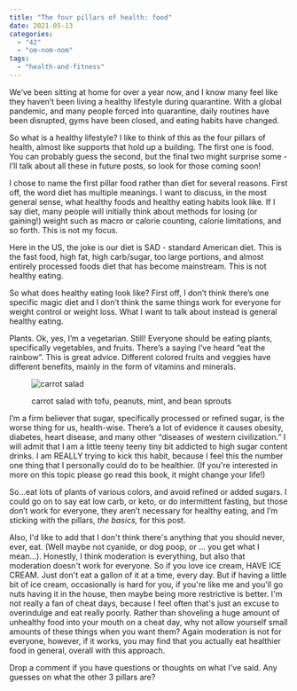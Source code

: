 ```yaml
---
title: "The four pillars of health: food"
date: 2021-05-13
categories: 
  - "42"
  - "om-nom-nom"
tags: 
  - "health-and-fitness"
---
```


We’ve been sitting at home for over a year now, and I know many feel like they haven’t been living a healthy lifestyle during quarantine. With a global pandemic, and many people forced into quarantine, daily routines have been disrupted, gyms have been closed, and eating habits have changed.

So what is a healthy lifestyle? I like to think of this as the four pillars of health, almost like supports that hold up a building. The first one is food. You can probably guess the second, but the final two might surprise some - I’ll talk about all these in future posts, so look for those coming soon!

I chose to name the first pillar food rather than diet for several reasons. First off, the word diet has multiple meanings. I want to discuss, in the most general sense, what healthy foods and healthy eating habits look like. If I say diet, many people will initially think about methods for losing (or gaining!) weight such as macro or calorie counting, calorie limitations, and so forth. This is not my focus.

Here in the US, the joke is our diet is SAD - standard American diet. This is the fast food, high fat, high carb/sugar, too large portions, and almost entirely processed foods diet that has become mainstream. This is not healthy eating.

So what does healthy eating look like? First off, I don’t think there’s one specific magic diet and I don’t think the same things work for everyone for weight control or weight loss. What I want to talk about instead is general healthy eating.

Plants. Ok, yes, I’m a vegetarian. Still! Everyone should be eating plants, specifically vegetables, and fruits. There’s a saying I’ve heard “eat the rainbow”. This is great advice. Different colored fruits and veggies have different benefits, mainly in the form of vitamins and minerals.

<figure>

![carrot salad](images/IMG_1876-768x1024.jpg)

<figcaption>

carrot salad with tofu, peanuts, mint, and bean sprouts

</figcaption>

</figure>

I’m a firm believer that sugar, specifically processed or refined sugar, is the worse thing for us, health-wise. There’s a lot of evidence it causes obesity, diabetes, heart disease, and many other “diseases of western civilization.” I will admit that I am a little teeny teeny tiny bit addicted to high sugar content drinks. I am REALLY trying to kick this habit, because I feel this the number one thing that I personally could do to be healthier. (If you're interested in more on this topic please go read this book, it might change your life!)

So...eat lots of plants of various colors, and avoid refined or added sugars. I could go on to say eat low carb, or keto, or do intermittent fasting, but those don’t work for everyone, they aren’t necessary for healthy eating, and I’m sticking with the pillars, _the basics,_ for this post.

Also, I'd like to add that I don't think there's anything that you should never, ever, eat. (Well maybe not cyanide, or dog poop, or ... you get what I mean...). Honestly, I think moderation is everything, but also that moderation doesn't work for everyone. So if you love ice cream, HAVE ICE CREAM. Just don't eat a gallon of it at a time, every day. But if having a little bit of ice cream, occasionally is hard for you, if you're like me and you'll go nuts having it in the house, then maybe being more restrictive is better. I'm not really a fan of cheat days, because I feel often that's just an excuse to overindulge and eat really poorly. Rather than shoveling a huge amount of unhealthy food into your mouth on a cheat day, why not allow yourself small amounts of these things when you want them? Again moderation is not for everyone, however, if it works, you may find that you actually eat healthier food in general, overall with this approach.

Drop a comment if you have questions or thoughts on what I've said. Any guesses on what the other 3 pillars are?
